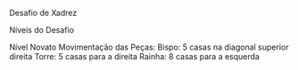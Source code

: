 Desafio de Xadrez

Níveis do Desafio

Nível Novato
Movimentação das Peças:
Bispo: 5 casas na diagonal superior direita
Torre: 5 casas para a direita
Rainha: 8 casas para a esquerda
